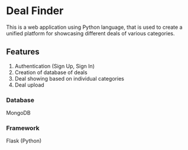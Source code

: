 # Deal Finder
This is a web application using Python language, that is used to create a unified platform for showcasing different deals of various categories.

## Features 
1. Authentication (Sign Up, Sign In)
2. Creation of database of deals
3. Deal showing based on individual categories
4. Deal upload

### Database
  MongoDB
### Framework
  Flask (Python)
